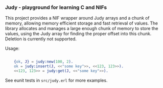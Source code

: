 ### Judy - playground for learning C and NIFs

This project provides a NIF wrapper around Judy arrays and a chunk of
memory, allowing memory efficient storage and fast retrieval of
values. The library allocates and manages a large enough chunk of
memory to store the values, using the Judy array for finding the
proper offset into this chunk. Deletion is currently not supported.


Usage:
```erlang

    {ok, J} = judy:new(100, 2).
    ok = judy:insert(J, <<"some key">>, <<123, 123>>).
    <<123, 123>> = judy:get(J, <<"some key">>).
```

See eunit tests in `src/judy.erl` for more examples.
